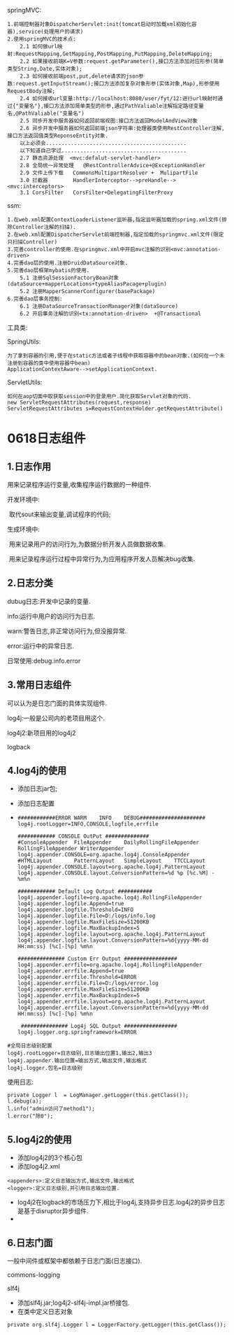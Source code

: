 springMVC:

```
1.前端控制器对象DispatcherServlet:init(tomcat启动时加载xml初始化容器),service(处理用户的请求)
2.使用springMVC的技术点:
	2.1 如何做url映射:RequestMapping,GetMapping,PostMapping,PutMapping,DeleteMapping;
	2.2 如果接收前端K=V参数:request.getParameter(),接口方法添加对应形参(简单类型String,Date,实体对象);
	2.3 如何接收前端post,put,delete请求的json参数:request.getInputStream();接口方法添加复杂对象形参(实体对象,Map),形参使用RequestBody注解;
	2.4 如何接收url变量:http://localhost:8080/user/fyt/12:进行url映射时通过{"变量名"},接口方法添加简单类型的形参,通过PathValiable注解指定路径变量名,@PathValiable("变量名")
	2.5 同步开发中服务器如何返回前端视图:接口方法返回ModelAndView对象
	2.6 异步开发中服务器如何返回前端json字符串:处理器类使用RestController注解,接口方法返回值类型ReponseEntity对象.
	以上必须会.............................................
	以下知道自己学过........................................
	2.7 静态资源处理  <mvc:defalut-servlet-handler>
	2.8 全局统一异常处理   @RestControllerAdvice+@ExceptionHandler
	2.9 文件上传下载   CommonsMultipartResolver +  MulipartFile
	3.0 拦截器        HandlerInterceptor-->preHandle--><mvc:interceptors>
	3.1 CorsFilter   CorsFilter+DelegatingFilterProxy
```

ssm:

```
1.在web.xml配置ContextLoaderListener监听器,指定监听器加载的spring.xml文件(排除Controller注解的扫描).
2.在web.xml配置DispatcherServlet前端控制器,指定加载的springmvc.xml文件(限定只扫描Controller)
3.完善controller的使用.在springmvc.xml中开启mvc注解的识别<mvc:annotation-driven>
4.完善dao层的使用.注册DruidDataSource对象.
5.完善dao层框架mybatis的使用.
	5.1 注册SqlSessionFactoryBean对象(dataSource+mapperLocations+typeAliasPacage+plugin)
	5.2 注册MapperScannerConfigurer(basePackage)
6.完善dao层事务控制:
	6.1 注册DataSourceTransactionManager对象(dataSource)
	6.2 开启事务注解的识别<tx:annotation-driven>  +@Transactional
```

工具类:

SpringUtils:

```
为了拿到容器的引用,便于在static方法或者子线程中获取容器中的bean对象.(如何在一个未注册到容器的类中使用容器中bean)
ApplicationContextAware-->setApplicationContext.
```

ServletUtils:

```
如何在aop切面中取获取session中的登录用户.简化获取Servlet对象的代码.
new ServletRequestAttributes(request,response)
ServletRequestAttributes s=RequestContextHolder.getRequestAttribute()
```



# 0618日志组件

## 1.日志作用

用来记录程序运行变量,收集程序运行数据的一种组件.

开发环境中:

​	取代sout来输出变量,调试程序的代码;

生成环境中:

​	用来记录用户的访问行为,为数据分析开发人员做数据收集.

​	用来记录程序运行过程中异常行为,为应用程序开发人员解决bug收集.



## 2.日志分类

dubug日志:开发中记录的变量.

info:运行中用户的访问行为日志.

warn:警告日志,非正常访问行为,但没报异常.

error:运行中的异常日志.



日常使用:debug.info.error



## 3.常用日志组件

可以认为是日志门面的具体实现组件.

log4j:一般是公司内的老项目用这个.

log4j2:新项目用的log4j2

logback



## 4.log4j的使用

- 添加日志jar包;

- 添加日志配置

- ```
  ############ERROR	WARM	INFO	DEBUG#####################
  log4j.rootLogger=INFO,CONSOLE,logfile,errfile
  
  ############ CONSOLE OutPut ##############
  #ConsoleAppender	FileAppender	DailyRollingFileAppender	RollingFileAppender	WriterAppender
  log4j.appender.CONSOLE=org.apache.log4j.ConsoleAppender
  #HTMLLayout		PatternLayout	SimpleLayout	TTCCLayout
  log4j.appender.CONSOLE.layout=org.apache.log4j.PatternLayout
  log4j.appender.CONSOLE.layout.ConversionPattern=%d %p [%c.%M] - %m%n
  
  ############ Default Log Output ###########
  log4j.appender.logfile=org.apache.log4j.RollingFileAppender
  log4j.appender.logfile.Append=true
  log4j.appender.logfile.Threshold=INFO
  log4j.appender.logfile.File=D:/logs/info.log
  log4j.appender.logfile.MaxFileSize=51200KB
  log4j.appender.logfile.MaxBackupIndex=5
  log4j.appender.logfile.layout=org.apache.log4j.PatternLayout
  log4j.appender.logfile.layout.ConversionPattern=%d{yyyy-MM-dd HH:mm:ss} [%c]-[%p] %m%n
  
  ############### Custom Err Output #################
  log4j.appender.errfile=org.apache.log4j.RollingFileAppender
  log4j.appender.errfile.Append=true
  log4j.appender.errfile.Threshold=ERROR
  log4j.appender.errfile.File=D:/logs/error.log
  log4j.appender.errfile.MaxFileSize=51200KB
  log4j.appender.errfile.MaxBackupIndex=5
  log4j.appender.errfile.layout=org.apache.log4j.PatternLayout
  log4j.appender.errfile.layout.ConversionPattern=%d{yyyy-MM-dd HH:mm:ss} [%c]-[%p] %m%n
  
   ############### Log4j SQL Output #################
  log4j.logger.org.springframework=ERROR
  ```


```
#全局日志级别配置
log4j.rootLogger=日志级别,日志输出位置1,输出2,输出3
log4j.appender.输出位置=输出方式,输出文件,输出格式
log4j.logger.包名=日志级别
```

使用日志:

```
private Logger l  = LogManager.getLogger(this.getClass());
l.debug(a);
l.info("admin访问了method1");
l.error("除0");
```



## 5.log4j2的使用

- 添加log4j2的3个核心包
- 添加log4j2.xml

```
<appenders>:定义日志输出方式,输出文件,输出格式
<logger>:定义日志级别,并引用日志输出位置.
```

- log4j2在logback的市场压力下,相比于log4j,支持异步日志.log4j2的异步日志是基于disruptor异步组件.
- 



## 6.日志门面

一般中间件或框架中都依赖于日志门面(日志接口).

commons-logging

slf4j

- 添加slf4j.jar;log4j2-slf4j-impl.jar桥接包.
- 在类中定义日志对象

```
private org.slf4j.Logger l = LoggerFactory.getLogger(this.getClass());
```

















